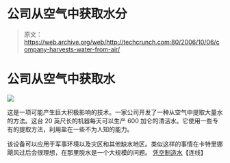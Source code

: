 # 公司从空气中获取水分

> 原文：<https://web.archive.org/web/http://techcrunch.com:80/2006/10/06/company-harvests-water-from-air/>

# 公司从空气中获取水

![](img/8b6ed560cf4d2947e2e309506a1a541d.png)

这是一项可能产生巨大积极影响的技术。一家公司开发了一种从空气中提取大量水的方法。这台 20 英尺长的机器每天可以生产 600 加仑的清洁水。它使用一些专有的提取方法，利用盐在一些不为人知的能力。

该设备可以应用于军事环境以及灾区和其他缺水地区。类似这样的事情在卡特里娜飓风过后会很理想，在那里脱水是一个大规模的问题。
 [凭空制造水](https://web.archive.org/web/20201020062539/http://www.wired.com/news/technology/0,71898-0.html?tw=rss.index)【连线】